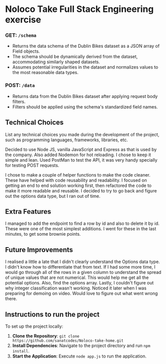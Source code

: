 # Noloco Take Full Stack Engineering exercise

### GET: `/schema`

- Returns the data schema of the Dublin Bikes dataset as a JSON array of Field objects.
- The schema should be dynamically derived from the dataset, accommodating similarly shaped datasets.
- Assumes potential irregularities in the dataset and normalizes values to the most reasonable data types.

### POST: `/data`

- Returns data from the Dublin Bikes dataset after applying request body filters.
- Filters should be applied using the schema's standardized field names.

## Technical Choices

List any technical choices you made during the development of the project, such as programming languages, frameworks, libraries, etc.

Decided to use Node JS, vanilla JavaScript and Express as that is used by the company. Also added Nodemon for hot reloading. I chose to keep it simple and lean. Used PostMan to test the API, it was very handy specially for testing POST requests.

I chose to make a couple of helper functions to make the code cleaner. These have helped with code reusability and readability. I focused on getting an end to end solution working first, then refactored the code to make it more readable and reusable. I decided to try to go back and figure out the options data type, but I ran out of time.

## Extra Features

I managed to add the endpoint to find a row by id and also to delete it by id. These were one of the most simplest additions. I went for these in the last minutes, to get some brownie points.

## Future Improvements

I realised a little a late that I didn't clearly understand the Options data type. I didn't know how to differentiate that from text. If I had some more time, I would go through all of the rows in a given column to understand the spread of unique values that are not numerical. This would help me get all the potential options. Also, find the options array. Lastly, I couldn't figure out why integer classification wasn't working. Noticed it later when I was preparing for demoing on video. Would love to figure out what went wrong there.

## Instructions to run the project

To set up the project locally:

1. **Clone the Repository**: `git clone https://github.com/sanatcodes/Noloco-take-home.git`
2. **Install Dependencies**: Navigate to the project directory and run `npm install`.
3. **Start the Application**: Execute `node app.js` to run the application.
